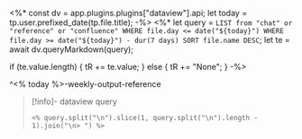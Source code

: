 <%*
const dv = app.plugins.plugins["dataview"].api;
let today = tp.user.prefixed_date(tp.file.title);
-%>
<%*
let query = `
    LIST from "chat" or "reference" or "confluence"
    WHERE file.day <= date("${today}")
    WHERE file.day >= date("${today}") - dur(7 days)
    SORT file.name DESC
`;
let te = await dv.queryMarkdown(query);

if (te.value.length) {
    tR += te.value;
} else {
    tR += "None";
}
-%>

^<% today %>-weekly-output-reference

> [!info]- dataview query
> ```
> <% query.split("\n").slice(1, query.split("\n").length - 1).join("\n> ") %>
> ```
